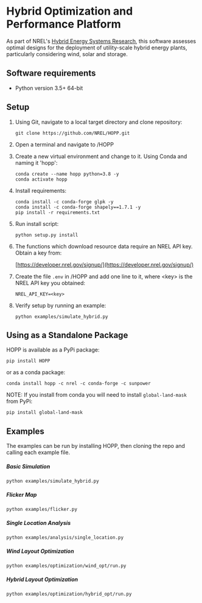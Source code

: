 # Hybrid Optimization and Performance Platform

As part of NREL's [Hybrid Energy Systems Research](https://www.nrel.gov/wind/hybrid-energy-systems-research.html), this
software assesses optimal designs for the deployment of utility-scale hybrid energy plants, particularly considering wind,
solar and storage.

## Software requirements
- Python version 3.5+ 64-bit

## Setup
1. Using Git, navigate to a local target directory and clone repository:
    ```
    git clone https://github.com/NREL/HOPP.git
    ```

2. Open a terminal and navigate to /HOPP

3. Create a new virtual environment and change to it. Using Conda and naming it 'hopp':
    ```
    conda create --name hopp python=3.8 -y
    conda activate hopp
    ```

4. Install requirements:
    ```
    conda install -c conda-forge glpk -y
    conda install -c conda-forge shapely==1.7.1 -y
    pip install -r requirements.txt
    ```

5. Run install script:
    ```
    python setup.py install
    ```

6. The functions which download resource data require an NREL API key. Obtain a key from:
    
    [https://developer.nrel.gov/signup/](https://developer.nrel.gov/signup/)
    
7. Create the file `.env` in /HOPP and add one line to it, where \<key\> is the NREL API key you obtained:
    ```
    NREL_API_KEY=<key>
    ```

8. Verify setup by running an example:
    ```
    python examples/simulate_hybrid.py
    ```

## Using as a Standalone Package
HOPP is available as a PyPi package:

`pip install HOPP`

or as a conda package:

`conda install hopp -c nrel -c conda-forge -c sunpower`

NOTE: If you install from conda you will need to install `global-land-mask`
from PyPi:

`pip install global-land-mask`

## Examples

The examples can be run by installing HOPP, then cloning the repo and calling each example file.

##### Basic Simulation
`python examples/simulate_hybrid.py`

##### Flicker Map
`python examples/flicker.py`

##### Single Location Analysis
`python examples/analysis/single_location.py`

##### Wind Layout Optimization
`python examples/optimization/wind_opt/run.py`

##### Hybrid Layout Optimization
`python examples/optimization/hybrid_opt/run.py`


